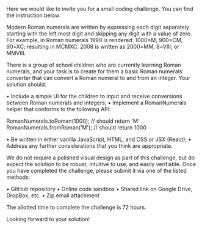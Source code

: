 Here we would like to invite you for a small coding challenge. You can find the instruction below:

Modern Roman numerals are written by expressing each digit separately starting with the left most digit and skipping any digit with a value of zero. For example, in Roman numerals 1990 is rendered: 1000=M, 900=CM, 90=XC; resulting in MCMXC. 2008 is written as 2000=MM, 8=VIII; or MMVIII.

There is a group of school children who are currently learning Roman numerals, and your task is to create for them a basic Roman numerals converter that can convert a Roman numeral to and from an integer. Your solution should:

• Include a simple UI for the children to input and receive conversions between Roman numerals and integers;
• Implement a RomanNumerals helper that conforms to the following API:

RomanNumerals.toRoman(1000); // should return 'M'
RomanNumerals.fromRoman('M'); // should return 1000

• Be written in either vanilla JavaScript, HTML, and CSS or JSX (React);
• Address any further considerations that you think are appropriate.

We do not require a polished visual design as part of this challenge, but do expect the solution to be robust, intuitive to use, and easily verifiable. Once you have completed the challenge, please submit it via one of the listed methods:

• GitHub repository
• Online code sandbox
• Shared link on Google Drive, DropBox, etc.
• Zip email attachment

The allotted time to complete the challenge is 72 hours.

Looking forward to your solution!

